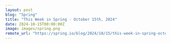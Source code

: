 ```yaml
---
layout: post
blog: "Spring"
title: "This Week in Spring - October 15th, 2024"
date: 2024-10-15T00:00:00Z
image: images/spring.png
remote_url: "https://spring.io/blog/2024/10/15/this-week-in-spring-october-15th-2024"
---
```

